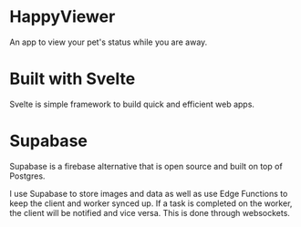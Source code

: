 # HappyViewer

An app to view your pet's status while you are away.

# Built with Svelte

Svelte is simple framework to build quick and efficient web apps.

# Supabase

Supabase is a firebase alternative that is open source and built on top of Postgres.

I use Supabase to store images and data as well as use Edge Functions to keep the client and worker synced up.  If a task is completed on the worker, the client will be notified and vice versa.  This is done through websockets.
